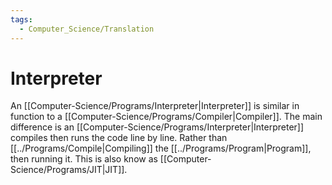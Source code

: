 ```yaml
---
tags:
  - Computer_Science/Translation
---
```

# Interpreter
An [[Computer-Science/Programs/Interpreter|Interpreter]] is similar in function to a [[Computer-Science/Programs/Compiler|Compiler]]. The main difference is an [[Computer-Science/Programs/Interpreter|Interpreter]] compiles then runs the code line by line. Rather than [[../Programs/Compile|Compiling]] the [[../Programs/Program|Program]], then running it. This is also know as [[Computer-Science/Programs/JIT|JIT]].